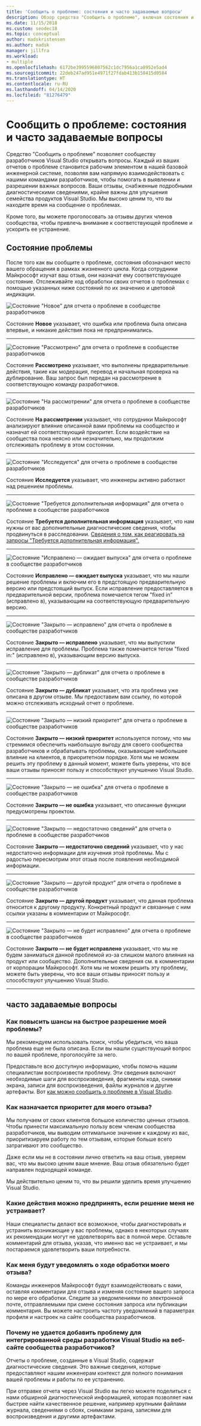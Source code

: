 ```yaml
---
title: 'Сообщить о проблеме: состояния и часто задаваемые вопросы'
description: Обзор средства "Сообщить о проблеме", включая состояния и определения проблем
ms.date: 11/15/2018
ms.custom: seodec18
ms.topic: conceptual
author: madskristensen
ms.author: madsk
manager: jillfra
ms.workload:
- multiple
ms.openlocfilehash: 6172be3995596807562c1dc7956a1ca8952e5ad4
ms.sourcegitcommit: 22deb247ad951e4971f27fdab413b158415d0584
ms.translationtype: HT
ms.contentlocale: ru-RU
ms.lasthandoff: 04/14/2020
ms.locfileid: "81276479"
---
```

# <a name="report-a-problem-states-and-faq"></a>Сообщить о проблеме: состояния и часто задаваемые вопросы

Средство "Сообщить о проблеме" позволяет сообществу разработчиков Visual Studio открывать вопросы. Каждый из ваших отчетов о проблеме становится рабочим элементом в нашей базовой инженерной системе, позволяя вам напрямую взаимодействовать с нашими командами разработчиков, чтобы помогать в выявлении и разрешении важных вопросов. Ваши отзывы, снабженные подробными диагностическими сведениями, крайне важны для улучшения семейства продуктов Visual Studio. Мы высоко ценим то, что вы находите время на сообщение о проблемах.

Кроме того, вы можете проголосовать за отзывы других членов сообщества, чтобы привлечь внимание к соответствующей проблеме и ускорить ее устранение.

## <a name="problem-status"></a>Состояние проблемы

После того как вы сообщите о проблеме, состояния обозначают место вашего обращения в рамках жизненного цикла. Когда сотрудники Майкрософт изучат ваш отзыв, они назначат ему соответствующее состояние.  Отслеживайте ход обработки своих отчетов о проблемах с помощью указанных ниже состояний по их значению и цветовой индикации.

![Состояние "Новое" для отчета о проблеме в сообществе разработчиков](../ide/media/ProblemStates/New.jpg)

Состояние **Новое** указывает, что ошибка или проблема была описана впервые, и никакие действия пока не предпринимались.

- - -

![Состояние "Рассмотрено" для отчета о проблеме в сообществе разработчиков](../ide/media/ProblemStates/Triaged.jpg)

Состояние **Рассмотрено** указывает, что выполнены предварительные действия, такие как модерация, перевод и начальная проверка на дублирование. Ваш запрос был передан на рассмотрение в соответствующую команду разработчиков.

- - -

![Состояние "На рассмотрении" для отчета о проблеме в сообществе разработчиков](../ide/media/ProblemStates/UnderConsideration.jpg)

Состояние **На рассмотрении** указывает, что сотрудники Майкрософт анализируют влияние описанной вами проблемы на сообщество и назначат ей соответствующий приоритет. Если воздействие на сообщества пока неясно или незначительно, мы продолжим отслеживать проблему в этом состоянии.

- - -

![Состояние "Исследуется" для отчета о проблеме в сообществе разработчиков](../ide/media/ProblemStates/UnderInvestigation.jpg)

Состояние **Исследуется** указывает, что инженеры активно работают над решением проблемы.

- - -

![Состояние "Требуется дополнительная информация" для отчета о проблеме в сообществе разработчиков](../ide/media/ProblemStates/NeedMoreInfo.jpg)

Состояние **Требуется дополнительная информация** указывает, что нам нужны от вас дополнительные диагностические сведения, чтобы продвинуться в расследовании.  [Сведения о том, как реагировать на запросы "Требуется дополнительная информация".](./how-to-report-a-problem-with-visual-studio.md#when-further-information-is-needed-need-more-info)

- - -

![Состояние "Исправлено — ожидает выпуска" для отчета о проблеме в сообществе разработчиков](../ide/media/ProblemStates/FixedPendingRelease.jpg)

Состояние **Исправлено — ожидает выпуска** указывает, что мы нашли решение проблемы и включим его в предстоящую предварительную версию или предстоящий выпуск.  Если исправление предоставляется в предварительной версии, проблема помечается тегом "fixed in" (исправлено в), указывающим на соответствующую предварительную версию.

- - -

![Состояние "Закрыто — исправлено" для отчета о проблеме в сообществе разработчиков](../ide/media/ProblemStates/ClosedFixed.jpg)

Состояние **Закрыто — исправлено** указывает, что мы выпустили исправление для проблемы. Проблема также помечается тегом "fixed in:" (исправлено в), указывающим версию выпуска.

- - -

![Состояние "Закрыто — дубликат" для отчета о проблеме в сообществе разработчиков](../ide/media/ProblemStates/ClosedDuplicate.jpg)

Состояние **Закрыто — дубликат** указывает, что эта проблема уже описана в другом отзыве. Мы предоставим вам ссылку, по которой можно отслеживать исходный отчет о проблеме.

- - -

![Состояние "Закрыто — низкий приоритет" для отчета о проблеме в сообществе разработчиков](../ide/media/ProblemStates/ClosedLowerPriority.jpg)

Состояние **Закрыто — низкий приоритет** используется потому, что мы стремимся обеспечить наибольшую выгоду для своего сообщества разработчиков и обрабатывать проблемы, оказывающие наибольшее влияние на клиентов, в приоритетном порядке. Хотя мы не можем решить эту проблему в данный момент, можете быть уверены, что все ваши отзывы приносят пользу и способствуют улучшению Visual Studio.

- - -

![Состояние "Закрыто — не ошибка" для отчета о проблеме в сообществе разработчиков](../ide/media/ProblemStates/ClosedNotABug.jpg)

Состояние **Закрыто — не ошибка** указывает, что описанные функции предусмотрены проектом.

- - -

![Состояние "Закрыто — недостаточно сведений" для отчета о проблеме в сообществе разработчиков](../ide/media/ProblemStates/ClosedNotEnoughInfo.jpg)

Состояние **Закрыто — недостаточно сведений** указывает, что у нас недостаточно информации для изучения этой проблемы. Мы с радостью пересмотрим этот отзыв после появления необходимой информации.

- - -

![Состояние "Закрыто — другой продукт" для отчета о проблеме в сообществе разработчиков](../ide/media/ProblemStates/ClosedOtherProduct.jpg)

Состояние **Закрыто — другой продукт** указывает, что данная проблема относится к другому продукту. Конкретный продукт и связанные с ним ссылки указаны в комментарии от Майкрософт.

- - -

![Состояние "Закрыто — не будет исправлено" для отчета о проблеме в сообществе разработчиков](../ide/media/ProblemStates/ClosedWontFix.jpg)

Состояние **Закрыто — не будет исправлено** указывает, что мы не будем заниматься данной проблемой из-за слишком малого влияния на продукт или сообщество. Дополнительные сведения см. в комментарии от корпорации Майкрософт.  Хотя мы не можем решить эту проблему, можете быть уверены, что все ваши отзывы приносят пользу и способствуют улучшению Visual Studio.

- - -

## <a name="faq"></a>часто задаваемые вопросы

### <a name="how-can-i-increase-the-chance-of-my-problem-getting-resolved-quickly"></a>Как повысить шансы на быстрое разрешение моей проблемы?

Мы рекомендуем использовать поиск, чтобы убедиться, что ваша проблема еще не была описана. Если вы нашли существующий вопрос по вашей проблеме, проголосуйте за него.

Предоставьте всю доступную информацию, чтобы помочь нашим специалистам воспроизвести проблему.  Эти сведения включают необходимые шаги для воспроизведения, фрагменты кода, снимки экрана, записи для воспроизведения, файлы журналов и другие артефакты.  Вот [как можно сообщить о проблеме в Visual Studio](./how-to-report-a-problem-with-visual-studio.md).

### <a name="how-is-my-feedback-prioritized"></a>Как назначается приоритет для моего отзыва?

Мы получаем от своих клиентов большое количество ценных отзывов. Чтобы принести максимальную пользу всем членам сообщества разработчиков, мы выводим оптимальное значение к каждому из вас, приоритизируем работу по тем отзывам, которые больше всего затрагивают это сообщество.

Даже если мы не в состоянии лично ответить на ваш отзыв, уверяем вас, что мы высоко ценим ваше мнение. Ваш отзыв обязательно будет направлен подходящей команде.

Мы действительно ценим то, что вы решили уделить время улучшению Visual Studio.

### <a name="what-actions-can-i-take-if-im-not-satisfied-with-the-resolution"></a>Какие действия можно предпринять, если решение меня не устраивает?

Наши специалисты делают все возможное, чтобы диагностировать и устранить возникающие у вас проблемы, однако в некоторых случаях их рекомендации могут не удовлетворять вас в полной мере. Оставьте комментарий для отзыва, указав, что именно вас не устраивает, и мы постараемся удовлетворить ваши потребности.

### <a name="how-will-i-get-notified-of-progress-on-my-feedback"></a>Как меня будут уведомлять о ходе обработки моего отзыва?

Команды инженеров Майкрософт будут взаимодействовать с вами, оставляя комментарии для отзыва и изменяя состояние вашего запроса по мере его обработки. Следите за уведомлениями по электронной почте, отправляемыми при смене состояния запроса или публикации комментария.  Вы можете настроить частоту уведомлений в параметрах профиля и настроек на сайте сообщества разработчиков.

### <a name="why-cant-i-add-a-problem-for-visual-studio-ide-on-the-developer-community-website"></a>Почему не удается добавить проблему для интегрированной среды разработки Visual Studio на веб-сайте сообщества разработчиков?

Отчеты о проблеме, созданные в Visual Studio, содержат диагностические сведения. Это важные сведения, которые предоставляют нашим инженерам контекст для полного понимания вашей проблемы и работы по ее устранению.

При отправке отчета через Visual Studio вы легко можете поделиться с нами обширной диагностической информацией, которая позволяет нам быстрее найти качественное решение, например крупными файлами журнала, сведениями о сбоях, снимками экрана, записями для воспроизведения и другими артефактами.

